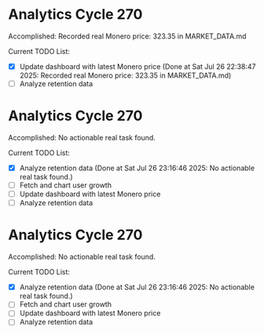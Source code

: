 # Analytics Cycle 270

Accomplished: Recorded real Monero price: 323.35 in MARKET_DATA.md

Current TODO List:

- [x] Update dashboard with latest Monero price  (Done at Sat Jul 26 22:38:47 2025: Recorded real Monero price: 323.35 in MARKET_DATA.md)
- [ ] Analyze retention data

# Analytics Cycle 270

Accomplished: No actionable real task found.

Current TODO List:

- [x] Analyze retention data  (Done at Sat Jul 26 23:16:46 2025: No actionable real task found.)
- [ ] Fetch and chart user growth
- [ ] Update dashboard with latest Monero price
- [ ] Analyze retention data

# Analytics Cycle 270

Accomplished: No actionable real task found.

Current TODO List:

- [x] Analyze retention data  (Done at Sat Jul 26 23:16:46 2025: No actionable real task found.)
- [ ] Fetch and chart user growth
- [ ] Update dashboard with latest Monero price
- [ ] Analyze retention data